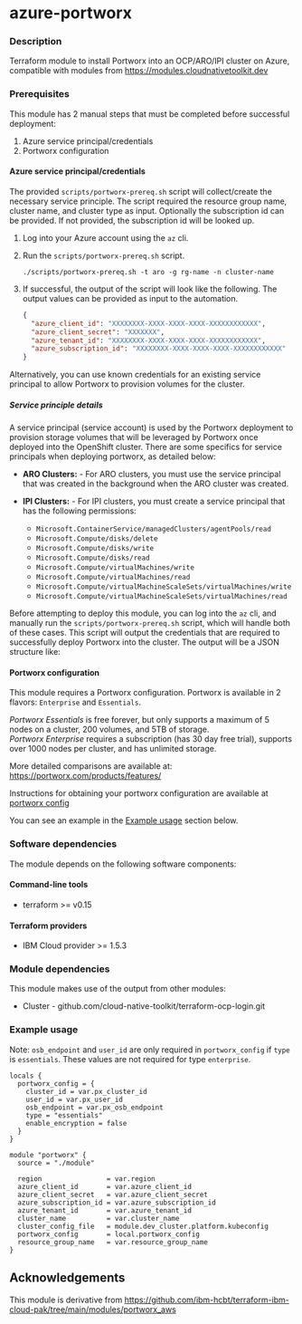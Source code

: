 # azure-portworx


### Description

Terraform module to install Portworx into an OCP/ARO/IPI cluster on Azure, compatible with modules from https://modules.cloudnativetoolkit.dev

### Prerequisites

This module has 2 manual steps that must be completed before successful deployment:

1. Azure service principal/credentials
2. Portworx configuration

#### Azure service principal/credentials

The provided `scripts/portworx-prereq.sh` script will collect/create the necessary service principle. The script required the resource group name, cluster name, and cluster type as input. Optionally the subscription id can be provided. If not provided, the subscription id will be looked up.

1. Log into your Azure account using the `az` cli.
2. Run the `scripts/portworx-prereq.sh` script.

    ```shell
    ./scripts/portworx-prereq.sh -t aro -g rg-name -n cluster-name
    ```

3. If successful, the output of the script will look like the following. The output values can be provided as input to the automation.

    ```json
    {
      "azure_client_id": "XXXXXXXX-XXXX-XXXX-XXXX-XXXXXXXXXXXX",
      "azure_client_secret": "XXXXXXX",
      "azure_tenant_id": "XXXXXXXX-XXXX-XXXX-XXXX-XXXXXXXXXXXX",
      "azure_subscription_id": "XXXXXXXX-XXXX-XXXX-XXXX-XXXXXXXXXXXX"
    }
    ```

Alternatively, you can use known credentials for an existing service principal to allow Portworx to provision volumes for the cluster.

##### Service principle details

A service principal (service account) is used by the Portworx deployment to provision storage volumes that will be leveraged by Portworx once deployed into the OpenShift cluster.   There are some specifics for service principals when deploying portworx, as detailed below:

- **ARO Clusters:** - For ARO clusters, you must use the service principal that was created in the background when the ARO cluster was created.  
- **IPI Clusters:** - For IPI clusters, you must create a service principal that has the following permissions:

  - `Microsoft.ContainerService/managedClusters/agentPools/read`
  - `Microsoft.Compute/disks/delete`
  - `Microsoft.Compute/disks/write`
  - `Microsoft.Compute/disks/read`
  - `Microsoft.Compute/virtualMachines/write`
  - `Microsoft.Compute/virtualMachines/read`
  - `Microsoft.Compute/virtualMachineScaleSets/virtualMachines/write`
  - `Microsoft.Compute/virtualMachineScaleSets/virtualMachines/read`

Before attempting to deploy this module, you can log into the `az` cli, and manually run the `scripts/portworx-prereq.sh` script, which will handle both of these cases.  This script will output the credentials that are required to successfully deploy Portworx into the cluster. The output will be a JSON structure like: 


#### Portworx configuration

This module requires a Portworx configuration.   Portworx is available in 2 flavors: `Enterprise` and `Essentials`.   

*Portworx Essentials* is free forever, but only supports a maximum of 5 nodes on a cluster, 200 volumes, and 5TB of storage.   
*Portworx Enterprise* requires a subscription (has 30 day free trial), supports over 1000 nodes per cluster, and has unlimited storage.

More detailed comparisons are available at: https://portworx.com/products/features/

Instructions for obtaining your portworx configuration are available at [portworx config](./PORTWORX_CONFIG.md)

You can see an example in the [Example usage](#example-usage) section below.

### Software dependencies

The module depends on the following software components:

#### Command-line tools

- terraform >= v0.15

#### Terraform providers

- IBM Cloud provider >= 1.5.3

### Module dependencies

This module makes use of the output from other modules:

- Cluster - github.com/cloud-native-toolkit/terraform-ocp-login.git

### Example usage

Note: `osb_endpoint` and `user_id` are only required in `portworx_config` if `type` is `essentials`.  These values are not required for type `enterprise`. 

```hcl-terraform
locals {
  portworx_config = {
    cluster_id = var.px_cluster_id
    user_id = var.px_user_id
    osb_endpoint = var.px_osb_endpoint
    type = "essentials"
    enable_encryption = false
  }
}

module "portworx" {
  source = "./module"

  region                = var.region
  azure_client_id       = var.azure_client_id
  azure_client_secret   = var.azure_client_secret
  azure_subscription_id = var.azure_subscription_id
  azure_tenant_id       = var.azure_tenant_id
  cluster_name          = var.cluster_name
  cluster_config_file   = module.dev_cluster.platform.kubeconfig
  portworx_config       = local.portworx_config
  resource_group_name   = var.resource_group_name
}
```

## Acknowledgements
This module is derivative from https://github.com/ibm-hcbt/terraform-ibm-cloud-pak/tree/main/modules/portworx_aws

